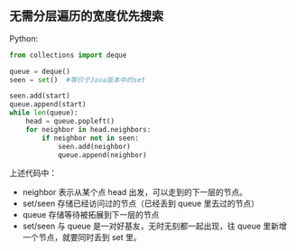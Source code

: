 ## 无需分层遍历的宽度优先搜索

Python:

```py
from collections import deque

queue = deque()
seen = set()  #等价于Java版本中的set

seen.add(start)
queue.append(start)
while len(queue):
    head = queue.popleft()
    for neighbor in head.neighbors:
        if neighbor not in seen:
            seen.add(neighbor)
            queue.append(neighbor)
```

上述代码中：

* neighbor 表示从某个点 head 出发，可以走到的下一层的节点。
* set/seen 存储已经访问过的节点（已经丢到 queue 里去过的节点）
* queue 存储等待被拓展到下一层的节点
* set/seen 与 queue 是一对好基友，无时无刻都一起出现，往 queue 里新增一个节点，就要同时丢到 set 里。



